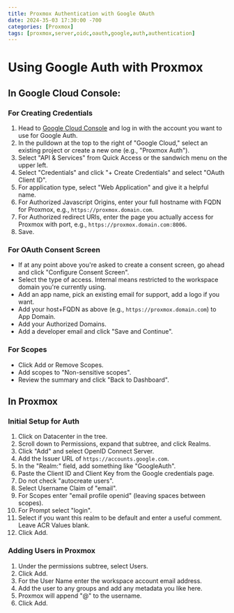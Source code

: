 ```yaml
---
title: Proxmox Authentication with Google OAuth
date: 2024-35-03 17:30:00 -700
categories: [Proxmox]
tags: [proxmox,server,oidc,oauth,google,auth,authentication]
---
```


# Using Google Auth with Proxmox

## In Google Cloud Console:

### For Creating Credentials
1. Head to [Google Cloud Console](https://console.cloud.google.com/) and log in with the account you want to use for Google Auth.
2. In the pulldown at the top to the right of "Google Cloud," select an existing project or create a new one (e.g., "Proxmox Auth").
3. Select "API & Services" from Quick Access or the sandwich menu on the upper left.
4. Select "Credentials" and click "+ Create Credentials" and select "OAuth Client ID".
5. For application type, select "Web Application" and give it a helpful name.
6. For Authorized Javascript Origins, enter your full hostname with FQDN for Proxmox, e.g., `https://proxmox.domain.com`.
7. For Authorized redirect URIs, enter the page you actually access for Proxmox with port, e.g., `https://proxmox.domain.com:8006`.
8. Save.

### For OAuth Consent Screen
- If at any point above you're asked to create a consent screen, go ahead and click "Configure Consent Screen".
- Select the type of access. Internal means restricted to the workspace domain you're currently using.
- Add an app name, pick an existing email for support, add a logo if you want.
- Add your host+FQDN as above (e.g., `https://proxmox.domain.com`) to App Domain.
- Add your Authorized Domains.
- Add a developer email and click "Save and Continue".

### For Scopes
- Click Add or Remove Scopes.
- Add scopes to "Non-sensitive scopes".
- Review the summary and click "Back to Dashboard".

## In Proxmox

### Initial Setup for Auth
1. Click on Datacenter in the tree.
2. Scroll down to Permissions, expand that subtree, and click Realms.
3. Click "Add" and select OpenID Connect Server.
4. Add the Issuer URL of `https://accounts.google.com`.
5. In the "Realm:" field, add something like "GoogleAuth".
6. Paste the Client ID and Client Key from the Google credentials page.
7. Do not check "autocreate users".
8. Select Username Claim of "email".
9. For Scopes enter "email profile openid" (leaving spaces between scopes).
10. For Prompt select "login".
11. Select if you want this realm to be default and enter a useful comment. Leave ACR Values blank.
12. Click Add.

### Adding Users in Proxmox
1. Under the permissions subtree, select Users.
2. Click Add.
3. For the User Name enter the workspace account email address.
4. Add the user to any groups and add any metadata you like here.
5. Proxmox will append "@<realmname>" to the username.
6. Click Add.